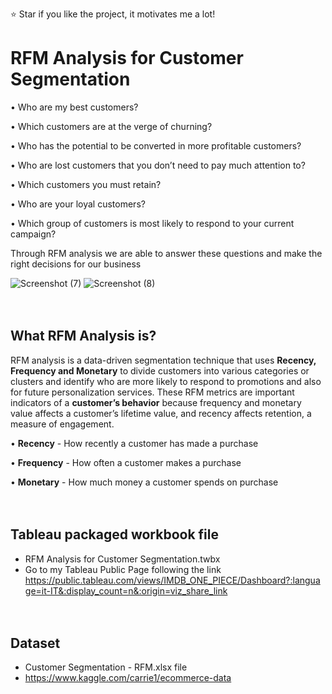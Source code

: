 ⭐ Star if you like the project, it motivates me a lot! <br/>


# RFM Analysis for Customer Segmentation

• Who are my best customers?

• Which customers are at the verge of churning?

• Who has the potential to be converted in more profitable customers?

• Who are lost customers that you don’t need to pay much attention to?

• Which customers you must retain?

• Who are your loyal customers?

• Which group of customers is most likely to respond to your current campaign?

Through RFM analysis we are able to answer these questions and make the right decisions for our business

![Screenshot (7)](https://user-images.githubusercontent.com/14616032/131169219-0d641c55-62bb-4945-9813-528360104109.png)
![Screenshot (8)](https://user-images.githubusercontent.com/14616032/131169289-dc9c3f62-3805-43c8-a13b-6bdc62884e43.png)
<br/><br/><br/>



## What **RFM Analysis** is?

RFM analysis is a data-driven segmentation technique that uses **Recency, Frequency and Monetary** to divide customers into various categories or clusters and identify who are more likely to respond to promotions and also for future personalization services. These RFM metrics are important indicators of a **customer’s behavior** because frequency and monetary value affects a customer’s lifetime value, and recency affects retention, a measure of engagement.

• **Recency** - How recently a customer has made a purchase

• **Frequency** - How often a customer makes a purchase

• **Monetary** - How much money a customer spends on purchase
<br/><br/><br/>


## Tableau packaged workbook file
* RFM Analysis for Customer Segmentation.twbx
* Go to my Tableau Public Page following the link https://public.tableau.com/views/IMDB_ONE_PIECE/Dashboard?:language=it-IT&:display_count=n&:origin=viz_share_link
<br/><br/><br/>



## Dataset
* Customer Segmentation - RFM.xlsx file
* https://www.kaggle.com/carrie1/ecommerce-data
